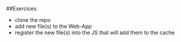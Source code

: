 ##Exercices 

* clone the repo
* add new file(s) to the Web-App
* register the new file(s) into the JS that will add them to the cache